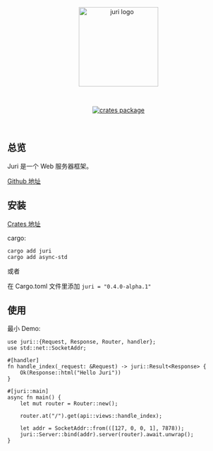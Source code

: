 <p align="center">
    <a href="https://github.com/luoxiaozero/juri" target="_blank">
        <img src="https://repository-images.githubusercontent.com/515388328/57b059d4-f581-471d-bb00-8bdd129912d2" alt="juri logo" width="180"/>
    </a>
</p>
<br/>
<p align="center">
  <a href="https://crates.io/crates/juri"><img src="https://img.shields.io/crates/v/juri" alt="crates package"></a>
</p>
<br/>

## 总览

Juri 是一个 Web 服务器框架。

[Github 地址](https://github.com/luoxiaozero/juri)

## 安装

[Crates 地址](https://crates.io/crates/juri)

cargo:


```shell
cargo add juri 
cargo add async-std
```

或者

在 Cargo.toml 文件里添加 `juri = "0.4.0-alpha.1"`

## 使用

最小 Demo:

```rust,noplayground
use juri::{Request, Response, Router, handler};
use std::net::SocketAddr;

#[handler]
fn handle_index(_request: &Request) -> juri::Result<Response> {
    Ok(Response::html("Hello Juri"))
}

#[juri::main]
async fn main() {
    let mut router = Router::new();

    router.at("/").get(api::views::handle_index);

    let addr = SocketAddr::from(([127, 0, 0, 1], 7878));
    juri::Server::bind(addr).server(router).await.unwrap();
}
```